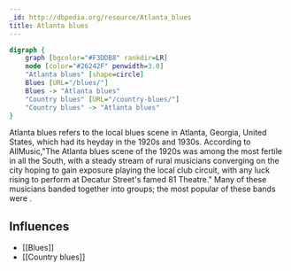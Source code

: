 ```yaml
---
_id: http://dbpedia.org/resource/Atlanta_blues
title: Atlanta blues
---
```


```dot
digraph {
	graph [bgcolor="#F3DDB8" rankdir=LR]
	node [color="#26242F" penwidth=3.0]
	"Atlanta blues" [shape=circle]
	Blues [URL="/blues/"]
	Blues -> "Atlanta blues"
	"Country blues" [URL="/country-blues/"]
	"Country blues" -> "Atlanta blues"
}
```

Atlanta blues refers to the local blues scene in Atlanta, Georgia, United States, which had its heyday in the 1920s and 1930s. According to AllMusic,"The Atlanta blues scene of the 1920s was among the most fertile in all the South, with a steady stream of rural musicians converging on the city hoping to gain exposure playing the local club circuit, with any luck rising to perform at Decatur Street's famed 81 Theatre." Many of these musicians banded together into groups; the most popular of these bands were .

## Influences

- [[Blues]]
- [[Country blues]]
